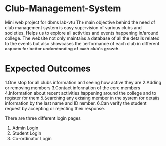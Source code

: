 # Club-Management-System
Mini web project for dbms lab-vtu
The main objective behind the need of club management system is easy supervision of various clubs and societies.
Helps us to explore all activities and events happening in/around college.
The website not only maintains a database of all the details related to the events but also showcases the performance of each club in different aspects for better understanding of each club's growth.


# Expected Outcomes
1.One stop for all clubs information and seeing how active they are
2.Adding or removing members
3.Contact information of the core members
4.Information about recent activities happening around the college and to register for them
5.Searching any existing member in the system for details information by the last name and ID number.
6.Can verify the student request by accepting or rejecting their response.

There are three different login pages
1. Admin Login
2. Student Login
3. Co-ordinator Login








